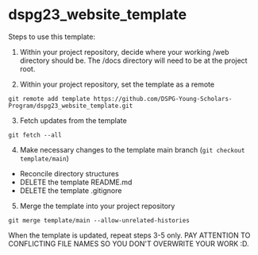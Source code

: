 # dspg23_website_template

Steps to use this template:

1. Within your project repository, decide where your working /web directory should be. The /docs directory will need to be at the project root.

2. Within your project repository, set the template as a remote

`git remote add template https://github.com/DSPG-Young-Scholars-Program/dspg23_website_template.git`

3. Fetch updates from the template

`git fetch --all`

4. Make necessary changes to the template main branch (`git checkout template/main`)
  - Reconcile directory structures
  - DELETE the template README.md
  - DELETE the template .gitignore

5. Merge the template into your project repository

`git merge template/main --allow-unrelated-histories`

When the template is updated, repeat steps 3-5 only. PAY ATTENTION TO CONFLICTING FILE NAMES SO YOU DON'T OVERWRITE YOUR WORK :D.
